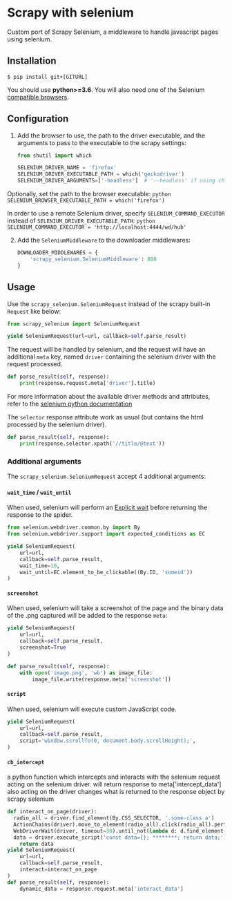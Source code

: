# Scrapy with selenium

Custom port of Scrapy Selenium, a middleware to handle javascript pages using selenium.

## Installation
```
$ pip install git+[GITURL]
```
You should use **python>=3.6**. 
You will also need one of the Selenium [compatible browsers](http://www.seleniumhq.org/about/platforms.jsp).

## Configuration
1. Add the browser to use, the path to the driver executable, and the arguments to pass to the executable to the scrapy settings:
    ```python
    from shutil import which

    SELENIUM_DRIVER_NAME = 'firefox'
    SELENIUM_DRIVER_EXECUTABLE_PATH = which('geckodriver')
    SELENIUM_DRIVER_ARGUMENTS=['-headless']  # '--headless' if using chrome instead of firefox
    ```

Optionally, set the path to the browser executable:
    ```python
    SELENIUM_BROWSER_EXECUTABLE_PATH = which('firefox')
    ```

In order to use a remote Selenium driver, specify `SELENIUM_COMMAND_EXECUTOR` instead of `SELENIUM_DRIVER_EXECUTABLE_PATH`:
    ```python
    SELENIUM_COMMAND_EXECUTOR = 'http://localhost:4444/wd/hub'
    ```

2. Add the `SeleniumMiddleware` to the downloader middlewares:
    ```python
    DOWNLOADER_MIDDLEWARES = {
        'scrapy_selenium.SeleniumMiddleware': 800
    }
    ```
## Usage
Use the `scrapy_selenium.SeleniumRequest` instead of the scrapy built-in `Request` like below:
```python
from scrapy_selenium import SeleniumRequest

yield SeleniumRequest(url=url, callback=self.parse_result)
```
The request will be handled by selenium, and the request will have an additional `meta` key, named `driver` containing the selenium driver with the request processed.
```python
def parse_result(self, response):
    print(response.request.meta['driver'].title)
```
For more information about the available driver methods and attributes, refer to the [selenium python documentation](http://selenium-python.readthedocs.io/api.html#module-selenium.webdriver.remote.webdriver)

The `selector` response attribute work as usual (but contains the html processed by the selenium driver).
```python
def parse_result(self, response):
    print(response.selector.xpath('//title/@text'))
```

### Additional arguments
The `scrapy_selenium.SeleniumRequest` accept 4 additional arguments:

#### `wait_time` / `wait_until`

When used, selenium will perform an [Explicit wait](http://selenium-python.readthedocs.io/waits.html#explicit-waits) before returning the response to the spider.
```python
from selenium.webdriver.common.by import By
from selenium.webdriver.support import expected_conditions as EC

yield SeleniumRequest(
    url=url,
    callback=self.parse_result,
    wait_time=10,
    wait_until=EC.element_to_be_clickable((By.ID, 'someid'))
)
```

#### `screenshot`
When used, selenium will take a screenshot of the page and the binary data of the .png captured will be added to the response `meta`:
```python
yield SeleniumRequest(
    url=url,
    callback=self.parse_result,
    screenshot=True
)

def parse_result(self, response):
    with open('image.png', 'wb') as image_file:
        image_file.write(response.meta['screenshot'])
```

#### `script`
When used, selenium will execute custom JavaScript code.
```python
yield SeleniumRequest(
    url=url,
    callback=self.parse_result,
    script='window.scrollTo(0, document.body.scrollHeight);',
)
```

#### `cb_intercept`

a python function which intercepts and interacts with the selenium request acting on the selenium driver. 
will return response to meta['intercept_data']
also acting on the driver changes what is returned to the response object by scrapy selenium

```python
def interact_on_page(driver):
  radio_all = driver.find_element(By.CSS_SELECTOR, '.some-class a')
  ActionChains(driver).move_to_element(radio_all).click(radio_all).perform()
  WebDriverWait(driver, timeout=30).until_not(lambda d: d.find_element(By.CLASS_NAME, '.loading'))
  data = driver.execute_script('const data={}; ********; return data;')
	return data
yield SeleniumRequest(
    url=url,
    callback=self.parse_result,
    interact=interact_on_page
)
def parse_result(self, response):
    dynamic_data = response.request.meta['interact_data'] 